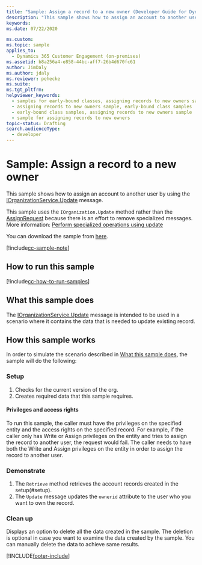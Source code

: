 ```yaml
---
title: "Sample: Assign a record to a new owner (Developer Guide for Dynamics 365 Customer Engagement)| MicrosoftDocs"
description: "This sample shows how to assign an account to another user by using the AssignRequest message"
keywords:
ms.date: 07/22/2020

ms.custom:
ms.topic: sample
applies_to:
  - Dynamics 365 Customer Engagement (on-premises)
ms.assetid: b8a256a4-e858-44bc-aff7-26b4d670fc61
author: JimDaly
ms.author: jdaly
ms.reviewer: pehecke
ms.suite:
ms.tgt_pltfrm:
helpviewer_keywords:
  - samples for early-bound classes, assigning records to new owners sample
  - assigning records to new owners sample, early-bound class samples
  - early-bound class samples, assigning records to new owners sample
  - sample for assigning records to new owners
topic-status: Drafting
search.audienceType:
  - developer
---
```


# Sample: Assign a record to a new owner

This sample shows how to assign an account to another user by using the [IOrganizationService.Update](/dotnet/api/microsoft.xrm.sdk.iorganizationservice.update?view=dynamics-general-ce-9&preserve-view=true) message.

This sample uses the `IOrganization.Update` method rather than the [AssignRequest](/dotnet/api/microsoft.crm.sdk.messages.assignrequest?view=dynamics-general-ce-9&preserve-view=true) because there is an effort to remove specialized messages. More information: [Perform specialized operations using update](/powerapps/developer/common-data-service/special-update-operation-behavior)

You can download the sample from [here](https://github.com/microsoft/PowerApps-Samples/tree/master/dataverse/orgsvc/CSharp/AssignRecordToNewOwner).

[!include[cc-sample-note](../includes/cc-sample-note.md)]

## How to run this sample

[!include[cc-how-to-run-samples](../includes/cc-how-to-run-PA-samples.md)]

## What this sample does

The [IOrganizationService.Update](/dotnet/api/microsoft.xrm.sdk.iorganizationservice.update?view=dynamics-general-ce-9&preserve-view=true) message is intended to be used in a scenario where it contains the data that is needed to update existing record.

## How this sample works

In order to simulate the scenario described in [What this sample does](#what-this-sample-does), the sample will do the following:

### Setup

1. Checks for the current version of the org.
1. Creates required data that this sample requires.

#### Privileges and access rights

To run this sample, the caller must have the privileges on the specified entity and the access rights on the specified record. For example, if the caller only has Write or Assign privileges on the entity and tries to assign the record to another user, the request would fail. The caller needs to have both the Write and Assign privileges on the entity in order to assign the record to another user.

### Demonstrate

1. The `Retrieve` method retrieves the account records created in the setup(#setup).
1. The `Update` message updates the `ownerid` attribute to the user who you want to own the record.

### Clean up

Displays an option to delete all the data created in the sample. The deletion is optional in case you want to examine the data created by the sample. You can manually delete the data to achieve same results.

[!INCLUDE[footer-include](../../../../includes/footer-banner.md)]
